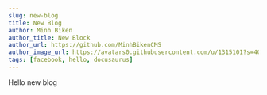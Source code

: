```yaml
---
slug: new-blog
title: New Blog
author: Minh Biken
author_title: New Block
author_url: https://github.com/MinhBikenCMS
author_image_url: https://avatars0.githubusercontent.com/u/1315101?s=400&v=4
tags: [facebook, hello, docusaurus]
---
```


Hello new blog
